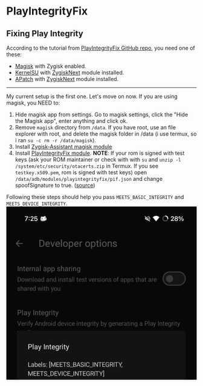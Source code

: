 # PlayIntegrityFix

## Fixing Play Integrity
According to the tutorial from [PlayIntegrityFix GitHub repo](https://github.com/chiteroman/PlayIntegrityFix?tab=readme-ov-file#tutorial), you need one of these:

- [Magisk](https://github.com/topjohnwu/Magisk) with Zygisk enabled.
- [KernelSU](https://github.com/tiann/KernelSU) with [ZygiskNext](https://github.com/Dr-TSNG/ZygiskNext) module installed.
- [APatch](https://github.com/bmax121/APatch) with [ZygiskNext](https://github.com/Dr-TSNG/ZygiskNext) module installed.

---

My current setup is the first one. Let's move on now. If you are using magisk, you NEED to:

1. Hide magisk app from settings. Go to magisk settings, click the "Hide the Magisk app", enter anything and click ok.
2. Remove `magisk` directory from `/data`. If you have root, use an file explorer with root, and delete the magisk folder in /data (i use termux, so i ran `su -c rm -r /data/magisk`).
3. Install [Zygisk-Assistant magisk module](https://github.com/snake-4/Zygisk-Assistant/releases/latest)
4. Install [PlayIntegrityFix module](https://github.com/chiteroman/PlayIntegrityFix/releases/latest). **NOTE**: If your rom is signed with test keys (ask your ROM maintainer or check with with `su` and `unzip -l /system/etc/security/otacerts.zip` in Termux. If you see `testkey.x509.pem`, rom is signed with test keys) open `/data/adb/modules/playintegrityfix/pif.json` and change spoofSignature to true. ([source](https://t.me/A3Official/502180))

Following these steps should help you pass `MEETS_BASIC_INTEGRITY` and `MEETS_DEVICE_INTEGRITY`.
![image showing basic and device integrity with green checks.](/static/img/pi-result.png)
